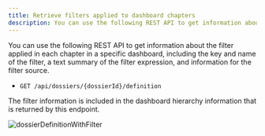 ```yaml
---
title: Retrieve filters applied to dashboard chapters
description: You can use the following REST API to get information about the filter applied in each chapter in a specific dashboard, including the key and name of the filter, a text summary of the filter expression, and information for the filter source.
---
```


You can use the following REST API to get information about the filter applied in each chapter in a specific dashboard, including the key and name of the filter, a text summary of the filter expression, and information for the filter source.

- `GET /api/dossiers/{dossierId}/definition`

The filter information is included in the dashboard hierarchy information that is returned by this endpoint.

![dossierDefinitionWithFilter](../../../images/dossierDefinitionWithFilter.png)
